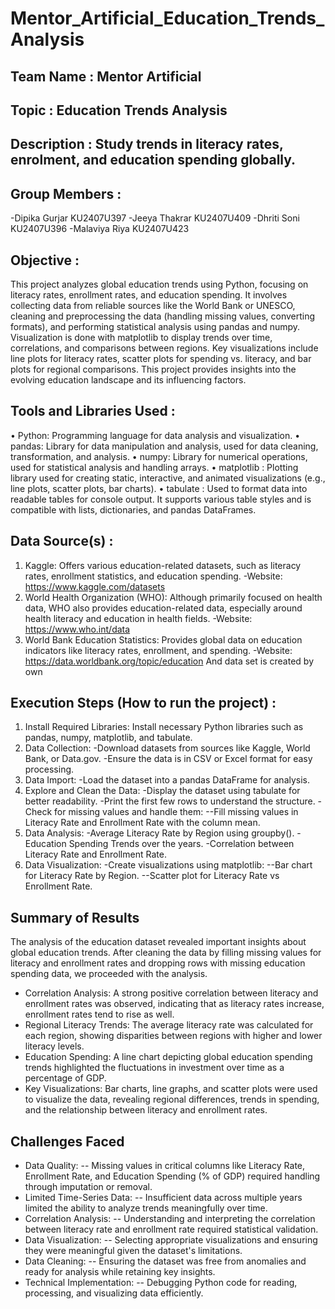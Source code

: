 # Mentor_Artificial_Education_Trends_Analysis
## Team Name : Mentor Artificial
## Topic : Education Trends Analysis
## Description : Study trends in literacy rates, enrolment, and education spending globally.
## Group Members : 
-Dipika Gurjar          KU2407U397
-Jeeya Thakrar          KU2407U409
-Dhriti Soni            KU2407U396
-Malaviya Riya          KU2407U423

## Objective :
This project analyzes global education trends using Python, focusing on literacy rates, enrollment rates, and education spending. It involves collecting data from reliable sources like the World Bank or UNESCO, cleaning and preprocessing the data (handling missing values, converting formats), and performing statistical analysis using pandas and numpy. Visualization is done with matplotlib to display trends over time, correlations, and comparisons between regions. Key visualizations include line plots for literacy rates, scatter plots for spending vs. literacy, and bar plots for regional comparisons. This project provides insights into the evolving education landscape and its influencing factors.

## Tools and Libraries Used : 
•  Python: Programming language for data analysis and visualization.
•  pandas: Library for data manipulation and analysis, used for data cleaning, transformation, and analysis.
•  numpy: Library for numerical operations, used for statistical analysis and handling arrays.
•  matplotlib : Plotting library used for creating static, interactive, and animated visualizations (e.g., line plots, scatter plots, bar charts).
•  tabulate : Used to format data into readable tables for console output. It supports various table styles and is compatible with lists, dictionaries, and pandas DataFrames.

## Data Source(s) : 
1. Kaggle: Offers various education-related datasets, such as literacy rates, enrollment statistics, and education spending.
   -Website: https://www.kaggle.com/datasets
2. World Health Organization (WHO): Although primarily focused on health data, WHO also provides education-related data, especially around health literacy and education in health fields.
   -Website: https://www.who.int/data
3. World Bank Education Statistics: Provides global data on education indicators like literacy rates, enrollment, and spending.
   -Website: https://data.worldbank.org/topic/education
And data set is created by own 


## Execution Steps (How to run the project) : 
1. Install Required Libraries:
  Install necessary Python libraries such as pandas, numpy, matplotlib, and tabulate.
2. Data Collection:
   -Download datasets from sources like Kaggle, World Bank, or Data.gov.
   -Ensure the data is in CSV or Excel format for easy processing.
3. Data Import:
   -Load the dataset into a pandas DataFrame for analysis.
4. Explore and Clean the Data:
   -Display the dataset using tabulate for better readability.
   -Print the first few rows to understand the structure.
   -Check for missing values and handle them:
       --Fill missing values in Literacy Rate and Enrollment Rate with the column mean.
5. Data Analysis:
   -Average Literacy Rate by Region using groupby().
   -Education Spending Trends over the years.
   -Correlation between Literacy Rate and Enrollment Rate.
6. Data Visualization:
   -Create visualizations using matplotlib:
       --Bar chart for Literacy Rate by Region.
       --Scatter plot for Literacy Rate vs Enrollment Rate.

## Summary of Results
The analysis of the education dataset revealed important insights about global education trends. After cleaning the data by filling missing values for literacy and enrollment rates and dropping rows with missing education spending data, we proceeded with the analysis.
 -	Correlation Analysis: A strong positive correlation between literacy and enrollment rates was observed, indicating that as literacy rates increase, enrollment rates tend to rise as well.
 -	Regional Literacy Trends: The average literacy rate was calculated for each region, showing disparities between regions with higher and lower literacy levels.
 -	Education Spending: A line chart depicting global education spending trends highlighted the fluctuations in investment over time as a percentage of GDP.
 -	Key Visualizations: Bar charts, line graphs, and scatter plots were used to visualize the data, revealing regional differences, trends in spending, and the relationship between literacy and enrollment rates.

## Challenges Faced
- Data Quality:
 --	Missing values in critical columns like Literacy Rate, Enrollment Rate, and Education Spending (% of GDP) required handling through imputation or removal.
- Limited Time-Series Data:
 --	Insufficient data across multiple years limited the ability to analyze trends meaningfully over time.
- Correlation Analysis:
 --	Understanding and interpreting the correlation between literacy rate and enrollment rate required statistical validation.
- Data Visualization:
 --	Selecting appropriate visualizations and ensuring they were meaningful given the dataset's limitations.
- Data Cleaning:
 --	Ensuring the dataset was free from anomalies and ready for analysis while retaining key insights.
- Technical Implementation:
 --	Debugging Python code for reading, processing, and visualizing data efficiently.
